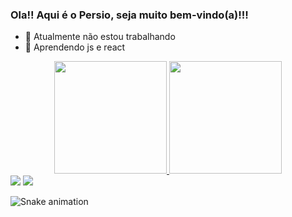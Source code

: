 ### Ola!! Aqui é o Persio, seja muito bem-vindo(a)!!!

- 🔭 Atualmente não estou trabalhando
- 🌱 Aprendendo js e react

<div align="center">
  <a href="https://www.linkedin.com/in/persio-de-paula-godoy-67a83b169/">
  <img height="180em" src="https://github-readme-stats.vercel.app/api?username=persiopg&show_icons=true&theme=dark&include_all_commits=true&count_private=true"/>
  <img height="180em" src="https://github-readme-stats.vercel.app/api/top-langs/?username=persiopg&layout=compact&langs_count=7&theme=dark"/>
</div>

<div>
   <a href = "mailto:persiogodoy@gmail.com"><img src="https://img.shields.io/badge/Gmail-D14836?style=for-the-badge&logo=gmail&logoColor=white" target="_blank"></a>
   <a href="https://www.linkedin.com/in/persio-de-paula-godoy-67a83b169/" target="_blank"><img src="https://img.shields.io/badge/LinkedIn-0077B5?style=for-the-badge&logo=linkedin&logoColor=white" target="_blank"></a> 
  
  ![Snake animation](https://github.com/rafaballerini/persiopg/blob/output/github-contribution-grid-snake.svg)
</div>

